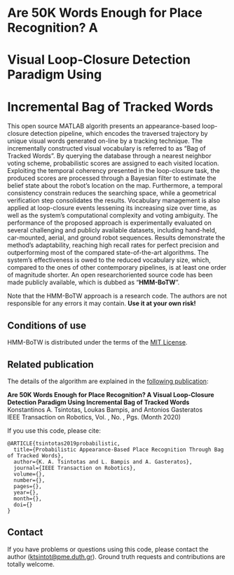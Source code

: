 # Are 50K Words Enough for Place Recognition? A 
# Visual Loop-Closure Detection Paradigm Using 
# Incremental Bag of Tracked Words

This open source MATLAB algorith presents an appearance-based loop-closure detection pipeline, which encodes the traversed trajectory by unique visual words generated on-line by a tracking technique. The incrementally constructed visual vocabulary is referred to as “Bag of Tracked Words”. By querying the database through a nearest neighbor voting scheme, probabilistic scores are assigned to each visited location. Exploiting the temporal coherency presented in the loop-closure task, the produced scores are processed through a Bayesian filter to estimate the belief state about the robot’s location on the map. Furthermore, a temporal consistency constrain reduces the searching space, while a geometrical verification step consolidates the results. Vocabulary management is also applied at loop-closure events lessening its increasing size over time, as well as the system’s computational complexity and voting ambiguity. The performance of the proposed approach is experimentally evaluated on several challenging and publicly available datasets, including hand-held, car-mounted, aerial, and ground robot sequences. Results demonstrate the method’s adaptability, reaching high recall rates for perfect precision and outperforming most of the compared state-of-the-art algorithms. The system’s effectiveness is owed to the reduced vocabulary size, which, compared to the ones of other contemporary pipelines, is at least one order of magnitude shorter. An open researchoriented source code has been made publicly available, which is dubbed as “**HMM-BoTW**”.

Note that the HMM-BoTW approach is a research code. The authors are not responsible for any errors it may contain. **Use it at your own risk!**

## Conditions of use
HMM-BoTW is distributed under the terms of the [MIT License](https://github.com/ktsintotas/HMM-BoTW/blob/master/LICENSE).

## Related publication
The details of the algorithm are explained in the [following publication](https://ieeexplore.ieee.org/document/):

**Are 50K Words Enough for Place Recognition? A Visual Loop-Closure Detection Paradigm Using Incremental Bag of Tracked Words<br/>**
Konstantinos A. Tsintotas, Loukas Bampis, and Antonios Gasteratos<br/>
IEEE Transaction on Robotics, Vol. , No. , Pgs.  (Month 2020)

If you use this code, please cite:

```
@ARTICLE{tsintotas2019probabilistic,
  title={Probabilistic Appearance-Based Place Recognition Through Bag of Tracked Words},  
  author={K. A. Tsintotas and L. Bampis and A. Gasteratos},   
  journal={IEEE Transaction on Robotics},
  volume={},
  number={},
  pages={},
  year={},   
  month={}, 
  doi={}  
}
```
## Contact
If you have problems or questions using this code, please contact the author (ktsintot@pme.duth.gr). Ground truth requests and contributions are totally welcome.
